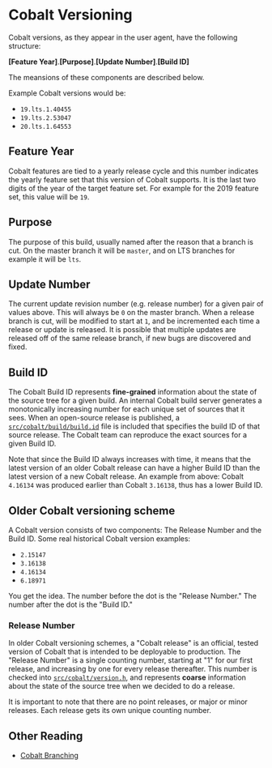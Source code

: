 # Cobalt Versioning

Cobalt versions, as they appear in the user agent, have the following structure:

**[Feature Year]**.**[Purpose]**.**[Update Number]**.**[Build ID]**

The meansions of these components are described below.

Example Cobalt versions would be:

  * `19.lts.1.40455`
  * `19.lts.2.53047`
  * `20.lts.1.64553`

## Feature Year

Cobalt features are tied to a yearly release cycle and this number indicates
the yearly feature set that this version of Cobalt supports.  It is the last
two digits of the year of the target feature set.  For example for the 2019
feature set, this value will be `19`.

## Purpose

The purpose of this build, usually named after the reason that a branch is cut.
On the master branch it will be `master`, and on LTS branches for example it
will be `lts`.

## Update Number

The current update revision number (e.g. release number) for a given pair of
values above.  This will always be `0` on the master branch.  When a release
branch is cut, will be modified to start at `1`, and be incremented each time a
release or update is released.  It is possible that multiple updates are
released off of the same release branch, if new bugs are discovered and fixed.

## Build ID

The Cobalt Build ID represents **fine-grained** information about the state of
the source tree for a given build. An internal Cobalt build server generates a
monotonically increasing number for each unique set of sources that it
sees. When an open-source release is published,
a [`src/cobalt/build/build.id`](../build/build.id) file is included that
specifies the build ID of that source release. The Cobalt team can reproduce the
exact sources for a given Build ID.

Note that since the Build ID always increases with time, it means that the
latest version of an older Cobalt release can have a higher Build ID than the
latest version of a new Cobalt release. An example from above: Cobalt `4.16134`
was produced earlier than Cobalt `3.16138`, thus has a lower Build ID.

## Older Cobalt versioning scheme

A Cobalt version consists of two components: The Release Number and the Build
ID. Some real historical Cobalt version examples:

  * `2.15147`
  * `3.16138`
  * `4.16134`
  * `6.18971`

You get the idea. The number before the dot is the "Release Number." The number
after the dot is the "Build ID."

### Release Number

In older Cobalt versioning schemes, a "Cobalt release" is an official, tested
version of Cobalt that is intended to be deployable to production. The
"Release Number" is a single counting number, starting at "1" for our first
release, and increasing by one for every release thereafter. This number is
checked into [`src/cobalt/version.h`](../version.h), and represents **coarse**
information about the state of the source tree when we decided to do a release.

It is important to note that there are no point releases, or major or minor
releases. Each release gets its own unique counting number.

## Other Reading

  * [Cobalt Branching](branching.md)
